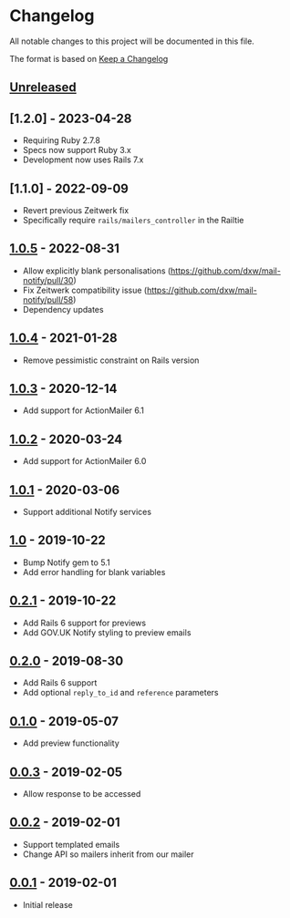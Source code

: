 # Changelog

All notable changes to this project will be documented in this file.

The format is based on [Keep a Changelog]

## [Unreleased]

## [1.2.0] - 2023-04-28

- Requiring Ruby 2.7.8
- Specs now support Ruby 3.x
- Development now uses Rails 7.x

## [1.1.0] - 2022-09-09

- Revert previous Zeitwerk fix
- Specifically require `rails/mailers_controller` in the Railtie

## [1.0.5] - 2022-08-31

- Allow explicitly blank personalisations (https://github.com/dxw/mail-notify/pull/30)
- Fix Zeitwerk compatibility issue (https://github.com/dxw/mail-notify/pull/58)
- Dependency updates

## [1.0.4] - 2021-01-28

- Remove pessimistic constraint on Rails version

## [1.0.3] - 2020-12-14

- Add support for ActionMailer 6.1

## [1.0.2] - 2020-03-24

- Add support for ActionMailer 6.0

## [1.0.1] - 2020-03-06

- Support additional Notify services

## [1.0] - 2019-10-22

- Bump Notify gem to 5.1
- Add error handling for blank variables

## [0.2.1] - 2019-10-22

- Add Rails 6 support for previews
- Add GOV.UK Notify styling to preview emails

## [0.2.0] - 2019-08-30

- Add Rails 6 support
- Add optional `reply_to_id` and `reference` parameters

## [0.1.0] - 2019-05-07

- Add preview functionality

## [0.0.3] - 2019-02-05

- Allow response to be accessed

## [0.0.2] - 2019-02-01

- Support templated emails
- Change API so mailers inherit from our mailer

## [0.0.1] - 2019-02-01

- Initial release

[unreleased]: https://github.com/DFE-Digital/dfe-teachers-payment-service/compare/1.0.3...HEAD
[1.0.5]: https://github.com/dxw/mail-notify/compare/1.0.4...1.0.5
[1.0.4]: https://github.com/dxw/mail-notify/compare/1.0.3...1.0.4
[1.0.3]: https://github.com/dxw/mail-notify/compare/1.0.2...1.0.3
[1.0.2]: https://github.com/dxw/mail-notify/compare/1.0.1...1.0.2
[1.0.1]: https://github.com/dxw/mail-notify/compare/1.0...1.0.1
[1.0]: https://github.com/dxw/mail-notify/compare/0.2.1...1.0
[0.2.1]: https://github.com/dxw/mail-notify/compare/0.2.0...0.2.1
[0.2.0]: https://github.com/dxw/mail-notify/compare/0.1.0...0.2.0
[0.1.0]: https://github.com/dxw/mail-notify/compare/0.0.3...0.1.0
[0.0.3]: https://github.com/dxw/mail-notify/compare/0.0.2...0.0.3
[0.0.2]: https://github.com/dxw/mail-notify/compare/0.0.1...0.0.2
[0.0.2]: https://github.com/dxw/mail-notify/compare/0.0.1...0.0.2
[0.0.1]: https://github.com/dxw/mail-notify/compare/fdc830bbbc29df5998a49bf2920e23d1be6ac5e7...0.0.1
[keep a changelog]: https://keepachangelog.com/en/1.0.0/
